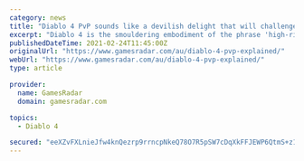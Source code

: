 ```yaml
---
category: news
title: "Diablo 4 PvP sounds like a devilish delight that will challenge every hero of Sanctuary"
excerpt: "Diablo 4 is the smouldering embodiment of the phrase 'high-risk, high-reward'. It's the first game in the series to properly embrace an open-world structure, a design decision that exerts additional ..."
publishedDateTime: 2021-02-24T11:45:00Z
originalUrl: "https://www.gamesradar.com/au/diablo-4-pvp-explained/"
webUrl: "https://www.gamesradar.com/au/diablo-4-pvp-explained/"
type: article

provider:
  name: GamesRadar
  domain: gamesradar.com

topics:
  - Diablo 4

secured: "eeXZvFXLnieJfw4knQezrp9rrncpNkeQ78O7R5pSW7cDqXkFFJEWP6QtmS+z1wxgySEEI7bPPGHi6kP4ZXU7Y+cmgYql/FUwPcbEEzPVZSRMjcpnDEcsyw7FJXlCkW1imVVE5hPHwqWgJG+dlpfZrlqjlDqWF9OA5rMZhYJWZJTDYa3O/f6ko/OS0cfcI5JXoCzLmjW2rSEHfL8EbkH6TERh1Leg+riTGc/y649yLQLYtJqGsPozJkbyxBT6juWyt6T2fCRPesgSftEB+DzRbA/PXCJGKha05IzuTvWtfMC0ja9i/m+a1Z/VRCA68URdOMzfAQuT9rwvwYZLqOYtOlM/HV4jry15TLu4NuHmIC4=;1HFG/08tWzCRioenzXCBAw=="
---
```


